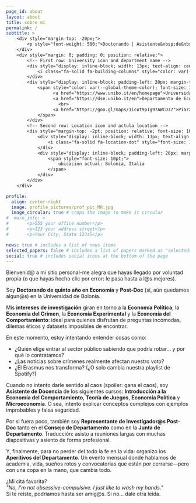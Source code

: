 ```yaml
---
page_id: about
layout: about
title: sobre mí
permalink: /
subtitle: >
    <div style="margin-top: -20px;">
        <p style="font-weight: 500;">Doctorando | Asistente&nbsp;de&nbsp;Docencia | Investigador&nbsp;Postdoctoral</p>
    </div>
    <div style="margin: 0; padding: 0; position: relative;">
        <!-- First row: University icon and department name -->
        <div style="display: inline-block; width: 13px; text-align: center; position: absolute; top: 0; margin-top: -10pt; line-height: 14pt;">
            <i class="fa-solid fa-building-columns" style="color: var(--global-theme-color); font-size: 10pt;"></i>
        </div>
        <div style="display: inline-block; padding-left: 20px; margin-top: -10pt; line-height: 14pt;">
            <span style="color: var(--global-theme-color); font-size: 10pt; white-space: nowrap;">
                  <a href="https://www.unibo.it/en/homepage">Universidad de Bolonia</a>
                  <a href="https://dse.unibo.it/en">Departamento de Economía</a>
                    <br>
                  <a href="https://goo.gl/maps/1icot9p1g97AWCD37">Piazza Scaravilli 2, 40126, Bologna</a>
            </span>
        </div>
        <!-- Second row: Location icon and actula location -->
        <div style="margin-top: -2pt; position: relative; font-size: 10pt; margin-bottom: 15px; line-height: 14pt;">
            <div style="display: inline-block; width: 13px; text-align: center; position: absolute; top: 0; line-height: 14pt;">
                <i class="fa-solid fa-location-dot" style="font-size: 10pt;"></i>
            </div>
            <div style="display: inline-block; padding-left: 20px; margin-top: -12pt; line-height: 14pt;">
                <span style="font-size: 10pt;">
                    ubicación actual: Bolonia, Italia
                </span>
            </div>
        </div>
    </div>

profile:
  align: center-right
  image: profile_pictures/prof_pic_MR.jpg
  image_circular: true # crops the image to make it circular
#  more_info: >
#       <p>555 your office number</p>
#       <p>123 your address street</p>
#       <p>Your City, State 12345</p>

news: true # includes a list of news items
selected_papers: false # includes a list of papers marked as "selected={true}"
social: true # includes social icons at the bottom of the page
---
```


Bienvenid@ a mi sitio personal-me alegra que hayas llegado por voluntad propia (o que hayas hecho clic por error: le pasa hasta a l@s mejores).

Soy <b style="color: $white-color;">Doctorando de quinto año en Economía</b> y <b style="color: $white-color;">Post-Doc</b> (sí, aún quedamos algun@s) en la Universidad de Bolonia.

Mis <b style="color: $white-color;">intereses de investigación</b> giran en torno a la <b style="color: $white-color;">Economía Política</b>, la <b style="color: $white-color;">Economía del Crimen</b>, la <b style="color: $white-color;">Economía Experimental</b> y la <b style="color: $white-color;">Economía del Comportamiento</b>: ideal para quienes disfrutan de preguntas incómodas, dilemas éticos y datasets imposibles de encontrar.

En este momento, estoy intentando entender cosas como:
<ul>
  <li>¿Quién elige entrar al sector público sabiendo que podría robar... y por qué lo contratamos?</li>
  <li>¿Las noticias sobre crímenes realmente afectan nuestro voto?</li>
  <li>¿El Erasmus nos transforma? (¿O solo cambia nuestra playlist de Spotify?)</li>
</ul>

Cuando no intento darle sentido al caos (spoiler: gana el caos), soy <b style="color: $white-color;">Asistente de Docencia</b> de los siguientes cursos: <b style="color: $white-color;">Introducción a la Economía del Comportamiento</b>, <b style="color: $white-color;">Teoría de Juegos</b>, <b style="color: $white-color;">Economía Política</b> y <b style="color: $white-color;">Microeconomía</b>. O sea, intento explicar conceptos complejos con ejemplos improbables y falsa seguridad.

Por si fuera poco, también soy <b style="color: $white-color;">Representante de Investigador@s Post-Doc</b> tanto en el <b style="color: $white-color;">Consejo de Departamento</b> como en la <b style="color: $white-color;">Junta de Departamento</b>. Traducción: asisto a reuniones largas con muchas diapositivas y asiento de forma profesional.

Y, finalmente, para no perder del todo la fe en la vida: organizo los <b style="color: $white-color;">Aperitivos del Departamento</b>. Un evento mensual donde hablamos de academia, vida, sueños rotos y convocatorias que están por cerrarse—pero con una copa en la mano, que cambia todo.

¿Mi cita favorita?<br>
<i>"No, I'm not obsessive-compulsive. I just like to wash my hands."</i><br>
Si te reíste, podríamos hasta ser amig@s. Si no… dale otra leída.

